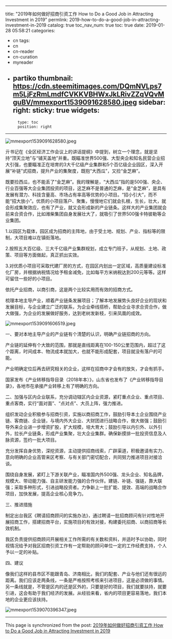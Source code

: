 
---
title: "2019年如何做好招商引资工作 How to Do a Good Job in Attracting Investment in 2019"
permlink: 2019-how-to-do-a-good-job-in-attracting-investment-in-2019
catalog: true
toc_nav_num: true
toc: true
date: 2019-01-28 05:58:21
categories:
- cn
tags:
- cn
- cn-reader
- cn-curation
- myreader
- partiko
thumbnail: https://cdn.steemitimages.com/DQmNVLps7m5LjFzRmLmdfCVKKVBHWxJkLRivZZqVQvMguBV/mmexport1539091628580.jpeg
sidebar:
    right:
        sticky: true
widgets:
    -
        type: toc
        position: right
---


![mmexport1539091628580.jpeg](https://cdn.steemitimages.com/DQmNVLps7m5LjFzRmLmdfCVKKVBHWxJkLRivZZqVQvMguBV/mmexport1539091628580.jpeg)

亓书记在《全区经济工作会议上的讲话提纲》中提到，树立一个理念，就是坚持“顶天立地”与“铺天盖地”并重。既瞄准世界500强、大型央企和知名民营企业招大引强，也要瞄准正在培育的3大千亿级产业集群和5个百亿级企业园区，深入开展“补链”式招商，提升产业的集聚度，既抱“大西瓜”，又捡“金芝麻”。

既要捡西瓜，也不能丢了“金芝麻”。我的理解是，“大西瓜”指的是500强、央企、行业百强等大企业集团投资的项目，这芝麻不是普通的芝麻，是“金芝麻”，是具有发展有潜力、科技含量高、市场占有率高等优势的小项目。“招小引大”，而不能“招大放小”。优质的小项目落户、聚集，慢慢地它们就会扎根，生长，壮大，就会形成集聚效应，也有了产业，就又会形成新的产业链条。这样大的产业集团就会前来合资合作，比如潍柴集团自身发展壮大了，就吸引了世界500强卡特彼勒等企业集团。

1.以园区为载体，园区成为招商的主阵地，由于受土地、规划、产业、指标等的限制，大项目难以在镇街落地。

2.按照五大百亿级、三大千亿级产业集群规划，成立专门班子，从规划、土地、政策、项目等方面做起，真正抓出实效。

3.对优质小项目可采取代建厂房的方式，在园区内划出一定区域，高质量建设标准化厂房，并根据纳税情况给予租金减免，比如每平方米纳税达到200元等等。这样可留住一些好的小项目。

依托产业招商，以商引商，这是两个比较实用而有效的招商方式。

梳理本地主导产业，顺着产业链条发展项目；了解本地发展势头良好企业的现状和发展目标，与企业建立广泛的联系，为企业牵线搭桥，帮助企业寻求合资合作，做大做强，为企业的发展做好服务，达到老树发新枝，引来凤凰的成效。

![mmexport1539091606519.jpeg](https://cdn.steemitimages.com/DQmTE4LN2SAKL6mNFk9wvsQ9ngw2onMcdxcnhdyoHtP3DVK/mmexport1539091606519.jpeg)

一、要对本地主导产业的产业链有个清楚的认识，明确产业链招商的方向。

产业链的延伸有个大致的范围，那就是直线距离在100-150公里范围内，超过了这个距离，时间成本、物流成本就加大，也就不能形成配套，项目就没有落户的可能。

产业明确定位后再去研究相关的企业，这样在招商中才会有的放矢，才会有抓手。

国家发布《产业转移指导目录（2018年本）》，山东省也发布了《产业转移指导目录》，各地市在承接产业转移上有了明确的方向。

二、加强与区内企业联系，充分调动辖区内企业资源，紧盯重点企业、重点项目、重点客商，实行“面对面”、“点对点”、大员上阵，强力推进。

组织发动企业积极参与招商引资，实施以商招商工作，鼓励引导本土企业围绕产业链、客商链、企业链，与境内外大企业、大财团进行战略合作，做大做强；鼓励引导外来企业进一步增资扩股，扩大规模，培大育大；鼓励引导以内引外、以外引外，拉长产业链条，形成产业集聚，壮大企业集群。确保新摸排一批投资信息及人脉资源，签约一批大项目。

充分发挥自身优势，深挖资源，主动提供招商线索，广辟渠道，积极邀请有实力、意向明确的企业高管来区考察、与有关部门密切配合，共同努力推进项目对接洽谈。

围绕自身发展，紧盯上下游关联产业，瞄准国内外500强、龙头企业、知名品牌，规模大、带动能力强、自主研发能力强的合作伙伴。建链、补链、强链，靠大联强；采取多种形式，引进战略投资者。力争新上一批扩能、提效、高端的战略合作项目，加快发展，提高企业核心竞争力。

三、推进措施

制定出台我区《聘请招商顾问的实施办法》，通过聘请一批招商顾问有针对性地开展招商工作，搭建招商平台，实施项目的有效对接，构建委托招商、以商招商等长效机制。

我区负责提供招商顾问开展相关工作所需的有关数和资料，并适时予以协助，同时视情况给予对我区招商引资工作有一定帮助的顾问单位一定的工作经费支持，个人予以一定的补贴。

四、建议

像我们这样的县市区不能跟青岛、济南相比，我们的配套、产业与他们还有很远的距离。我们应该走两条线，一条是严格按照考核来引进项目，这是必须做的事情。另一条线就是，不管是区内的还是区外的，只要是好的项目，我们就要扶持，就要引进，这会有助于我们经济的发展。从经验来看，省内的项目更容易落地，我们本地的企业更应该扶持。

![mmexport1539070396347.jpeg](https://cdn.steemitimages.com/DQmbJX5dT8UXqtLaehGzAmojLXecyGcx7MDgZAq1Z7Y3Rb3/mmexport1539070396347.jpeg)

- - -

This page is synchronized from the post: [2019年如何做好招商引资工作 How to Do a Good Job in Attracting Investment in 2019](https://steemit.com/@bring/2019-how-to-do-a-good-job-in-attracting-investment-in-2019)
